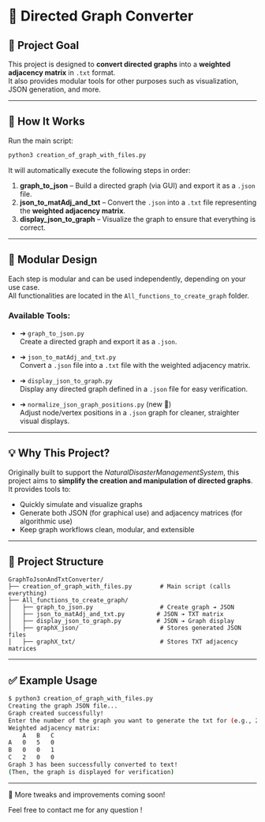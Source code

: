 # 🔁 Directed Graph Converter

## 🌟 Project Goal

This project is designed to **convert directed graphs** into a **weighted adjacency matrix** in `.txt` format.  
It also provides modular tools for other purposes such as visualization, JSON generation, and more.

---

## 🚀 How It Works

Run the main script:

```bash
python3 creation_of_graph_with_files.py
```

It will automatically execute the following steps in order:

1. **graph_to_json** – Build a directed graph (via GUI) and export it as a `.json` file.
2. **json_to_matAdj_and_txt** – Convert the `.json` into a `.txt` file representing the **weighted adjacency matrix**.
3. **display_json_to_graph** – Visualize the graph to ensure that everything is correct.

---

## 🔧 Modular Design

Each step is modular and can be used independently, depending on your use case.  
All functionalities are located in the `All_functions_to_create_graph` folder.

### Available Tools:

- ➔ `graph_to_json.py`  
  Create a directed graph and export it as a `.json`.

- ➔ `json_to_matAdj_and_txt.py`  
  Convert a `.json` file into a `.txt` file with the weighted adjacency matrix.

- ➔ `display_json_to_graph.py`  
  Display any directed graph defined in a `.json` file for easy verification.

- ➔ `normalize_json_graph_positions.py` (new 🌟)  
  Adjust node/vertex positions in a `.json` graph for cleaner, straighter visual displays.

---

## 💡 Why This Project?

Originally built to support the *NaturalDisasterManagementSystem*, this project aims to **simplify the creation and manipulation of directed graphs**. It provides tools to:
- Quickly simulate and visualize graphs  
- Generate both JSON (for graphical use) and adjacency matrices (for algorithmic use)  
- Keep graph workflows clean, modular, and extensible

---

## 📁 Project Structure

```
GraphToJsonAndTxtConverter/
├── creation_of_graph_with_files.py        # Main script (calls everything)
├── All_functions_to_create_graph/
│   ├── graph_to_json.py                   # Create graph ➔ JSON
│   ├── json_to_matAdj_and_txt.py         # JSON ➔ TXT matrix
│   ├── display_json_to_graph.py          # JSON ➔ Graph display
│   ├── graphX_json/                       # Stores generated JSON files
│   ├── graphX_txt/                        # Stores TXT adjacency matrices
```

---

## ✅ Example Usage

```bash
$ python3 creation_of_graph_with_files.py
Creating the graph JSON file...
Graph created successfully!
Enter the number of the graph you want to generate the txt for (e.g., 2 for graph2.json): 3
Weighted adjacency matrix:
    A   B   C
A   0   5   0
B   0   0   1
C   2   0   0
Graph 3 has been successfully converted to text!
(Then, the graph is displayed for verification)
```

---
🚧 More tweaks and improvements coming soon!

Feel free to contact me for any question !


